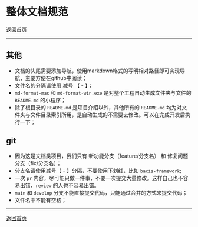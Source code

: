 # 整体文档规范

[返回首页](../README.md)

---

## 其他

- 文档的头尾需要添加导航，使用markdown格式的写明相对路径即可实现导航，主要方便在github中阅读；
- 文件名的分隔请使用 减号 【 - 】；
- `md-format-mac` 和 `md-format-win.exe` 是对整个工程自动生成文件夹与文件的 `README.md` 的小程序；
- 除了根目录的 `README.md` 是项目介绍以外，其他所有的 `README.md` 均为对文件夹与文件目录索引所用，是自动生成的不需要去修改。可以在完成开发后执行一下；

## git
- 因为这是文档类项目，我们只有 新功能分支（feature/分支名） 和 修复问题分支（fix/分支名）；
- 分支名请使用减号【 - 】分隔，不要使用下划线，比如 `bacis-framework`;
- 一次 `pr` 内容，尽可能只做一件事，不要一次提交大量修改。这样自己也不容易出错，`review` 的人也不容易出错。
- `main` 和 `develop` 分支不能直接提交代码，只能通过合并的方式来提交代码；
- 文件名中不能有空格；

---

[返回首页](../README.md)